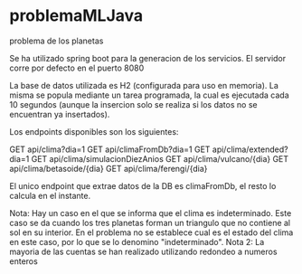 # problemaMLJava
problema de los planetas

Se ha utilizado spring boot para la generacion de los servicios. El servidor corre por defecto en el puerto 8080

La base de datos utilizada es H2 (configurada para uso en memoria). La misma se popula mediante un tarea programada, la cual es ejecutada cada 10 segundos (aunque la insercion solo se realiza si los datos no se encuentran ya insertados).

Los endpoints disponibles son los siguientes:

GET api/clima?dia=1
GET api/climaFromDb?dia=1
GET api/clima/extended?dia=1
GET api/clima/simulacionDiezAnios
GET api/clima/vulcano/{dia}
GET api/clima/betasoide/{dia}
GET api/clima/ferengi/{dia}

El unico endpoint que extrae datos de la DB es climaFromDb, el resto lo calcula en el instante.

Nota: Hay un caso en el que se informa que el clima es indeterminado. Este caso se da cuando los tres planetas forman un triangulo que no contiene al sol en su interior. En el problema no se establece cual es el estado del clima en este caso, por lo que se lo denomino "indeterminado".
Nota 2: La mayoria de las cuentas se han realizado utilizando redondeo a numeros enteros
